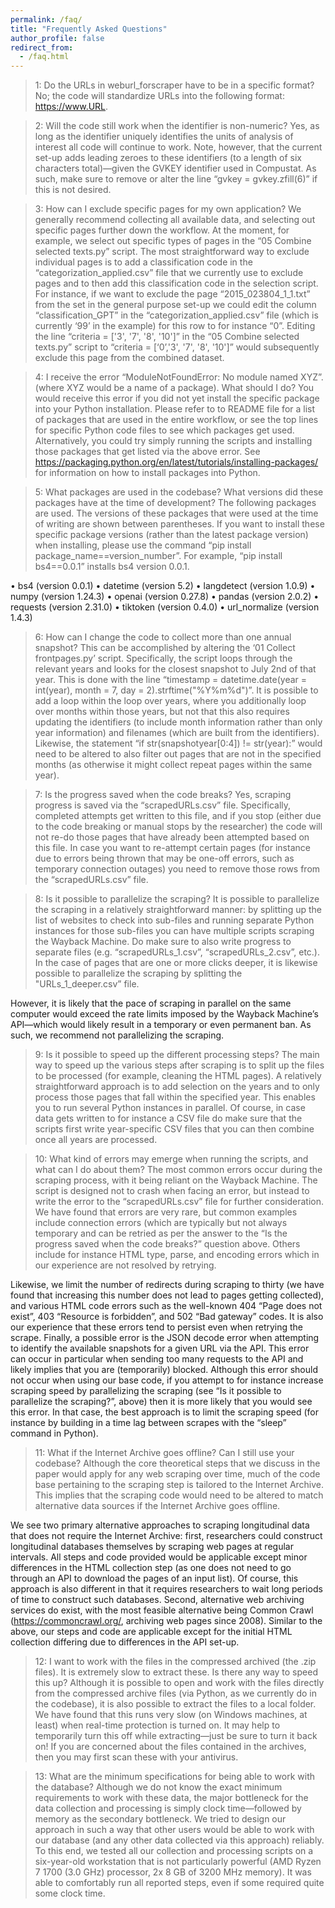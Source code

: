 ```yaml
---
permalink: /faq/
title: "Frequently Asked Questions"
author_profile: false
redirect_from: 
  - /faq.html
---
```

> 1:	Do the URLs in weburl_forscraper have to be in a specific format?
No; the code will standardize URLs into the following format: https://www.URL.  

> 2:	Will the code still work when the identifier is non-numeric?
Yes, as long as the identifier uniquely identifies the units of analysis of interest all code will continue to work. Note, however, that the current set-up adds leading zeroes to these identifiers (to a length of six characters total)—given the GVKEY identifier used in Compustat. As such, make sure to remove or alter the line “gvkey = gvkey.zfill(6)” if this is not desired. 

> 3:	How can I exclude specific pages for my own application?
We generally recommend collecting all available data, and selecting out specific pages further down the workflow. At the moment, for example, we select out specific types of pages in the “05 Combine selected texts.py” script. The most straightforward way to exclude individual pages is to add a classification code in the “categorization_applied.csv” file that we currently use to exclude pages and to then add this classification code in the selection script. For instance, if we want to exclude the page “2015_023804_1_1.txt” from the set in the general purpose set-up we could edit the column “classification_GPT” in the “categorization_applied.csv” file (which is currently ‘99’ in the example) for this row to for instance “0”. Editing the line “criteria = ['3', '7', '8', '10']” in the “05 Combine selected texts.py” script to “criteria = [‘0’,'3', '7', '8', '10']” would subsequently exclude this page from the combined dataset. 

> 4:	I receive the error “ModuleNotFoundError: No module named XYZ”. (where XYZ would be a name of a package). What should I do?
You would receive this error if you did not yet install the specific package into your Python installation. Please refer to to README file for a list of packages that are used in the entire workflow, or see the top lines for specific Python code files to see which packages get used. Alternatively, you could try simply running the scripts and installing those packages that get listed via the above error. See https://packaging.python.org/en/latest/tutorials/installing-packages/ for information on how to install packages into Python. 

> 5:	What packages are used in the codebase? What versions did these packages have at the time of development?
The following packages are used. The versions of these packages that were used at the time of writing are shown between parentheses. If you want to install these specific package versions (rather than the latest package version) when installing, please use the command “pip install package_name==version_number”. For example, “pip install bs4==0.0.1” installs bs4 version 0.0.1. 

•	bs4 (version 0.0.1)
•	datetime (version 5.2)
•	langdetect (version 1.0.9)
•	numpy (version 1.24.3)
•	openai (version 0.27.8)
•	pandas (version 2.0.2)
•	requests (version 2.31.0)
•	tiktoken (version 0.4.0)
•	url_normalize (version 1.4.3)

> 6:	How can I change the code to collect more than one annual snapshot?
This can be accomplished by altering the  ‘01 Collect frontpages.py’ script. Specifically, the script loops through the relevant years and looks for the closest snapshot to July 2nd of that year. This is done with the line “timestamp = datetime.date(year = int(year), month = 7, day = 2).strftime("%Y%m%d")”. It is possible to add a loop within the loop over years, where you additionally loop over months within those years, but not that this also requires updating the identifiers (to include month information rather than only year information) and filenames (which are built from the identifiers). Likewise, the statement “if str(snapshotyear[0:4]) != str(year):” would need to be altered to also filter out pages that are not in the specified months (as otherwise it might collect repeat pages within the same year). 

> 7:	Is the progress saved when the code breaks?
Yes, scraping progress is saved via the “scrapedURLs.csv” file. Specifically, completed attempts get written to this file, and if you stop (either due to the code breaking or manual stops by the researcher) the code will not re-do those pages that have already been attempted based on this file. In case you want to re-attempt certain pages (for instance due to errors being thrown that may be one-off errors, such as temporary connection outages) you need to remove those rows from the “scrapedURLs.csv” file. 

> 8:	Is it possible to parallelize the scraping?
It is possible to parallelize the scraping in a relatively straightforward manner: by splitting up the list of websites to check into sub-files and running separate Python instances for those sub-files you can have multiple scripts scraping the Wayback Machine. Do make sure to also write progress to separate files (e.g. “scrapedURLs_1.csv”, “scrapedURLs_2.csv”, etc.). In the case of pages that are one or more clicks deeper, it is likewise possible to parallelize the scraping by splitting the "URLs_1_deeper.csv” file. 

However, it is likely that the pace of scraping in parallel on the same computer would exceed the rate limits imposed by the Wayback Machine’s API—which would likely result in a temporary or even permanent ban. As such, we recommend not parallelizing the scraping.

> 9:	Is it possible to speed up the different processing steps?
The main way to speed up the various steps after scraping is to split up the files to be processed (for example, cleaning the HTML pages). A relatively straightforward approach is to add selection on the years and to only process those pages that fall within the specified year. This enables you to run several Python instances in parallel. Of course, in case data gets written to for instance a CSV file do make sure that the scripts first write year-specific CSV files that you can then combine once all years are processed.

> 10:	What kind of errors may emerge when running the scripts, and what can I do about them?
The most common errors occur during the scraping process, with it being reliant on the Wayback Machine. The script is designed not to crash when facing an error, but instead to write the error to the “scrapedURLs.csv” file for further consideration. We have found that errors are very rare, but common examples include connection errors (which are typically but not always temporary and can be retried as per the answer to the “Is the progress saved when the code breaks?” question above. Others include for instance HTML type, parse, and encoding errors which in our experience are not resolved by retrying. 

Likewise, we limit the number of redirects during scraping to thirty (we have found that increasing this number does not lead to pages getting collected), and various HTML code errors such as the well-known 404 “Page does not exist”, 403 “Resource is forbidden”, and 502 “Bad gateway” codes. It is also our experience that these errors tend to persist even when retrying the scrape. Finally, a possible error is the JSON decode error when attempting to identify the available snapshots for a given URL via the API. This error can occur in particular when sending too many requests to the API and likely implies that you are (temporarily) blocked. Although this error should not occur when using our base code, if you attempt to for instance increase scraping speed by parallelizing the scraping (see “Is it possible to parallelize the scraping?”, above) then it is more likely that you would see this error. In that case, the best approach is to limit the scraping speed (for instance by building in a time lag between scrapes with the “sleep” command in Python). 

> 11:	What if the Internet Archive goes offline? Can I still use your codebase? 
Although the core theoretical steps that we discuss in the paper would apply for any web scraping over time, much of the code base pertaining to the scraping step is tailored to the Internet Archive. This implies that the scraping code would need to be altered to match alternative data sources if the Internet Archive goes offline. 

We see two primary alternative approaches to scraping longitudinal data that does not require the Internet Archive: first, researchers could construct longitudinal databases themselves by scraping web pages at regular intervals. All steps and code provided would be applicable except minor differences in the HTML collection step (as one does not need to go through an API to download the pages of an input list). Of course, this approach is also different in that it requires researchers to wait long periods of time to construct such databases. Second, alternative web archiving services do exist, with the most feasible alternative being Common Crawl (https://commoncrawl.org/, archiving web pages since 2008). Similar to the above, our steps and code are applicable except for the initial HTML collection differing due to differences in the API set-up.

> 12:	I want to work with the files in the compressed archived (the .zip files). It is extremely slow to extract these. Is there any way to speed this up?
Although it is possible to open and work with the files directly from the compressed archive files (via Python, as we currently do in the codebase), it is also possible to extract the files to a local folder. We have found that this runs very slow (on Windows machines, at least) when real-time protection is turned on. It may help to temporarily turn this off while extracting—just be sure to turn it back on! If you are concerned about the files contained in the archives, then you may first scan these with your antivirus. 

> 13:	What are the minimum specifications for being able to work with the database? 
Although we do not know the exact minimum requirements to work with these data, the major bottleneck for the data collection and processing is simply clock time—followed by memory as the secondary bottleneck. We tried to design our approach in such a way that other users would be able to work with our database (and any other data collected via this approach) reliably. To this end, we tested all our collection and processing scripts on a six-year-old workstation that is not particularly powerful (AMD Ryzen 7 1700 (3.0 GHz) processor, 2x 8 GB of 3200 MHz memory). It was able to comfortably run all reported steps, even if some required quite some clock time.

